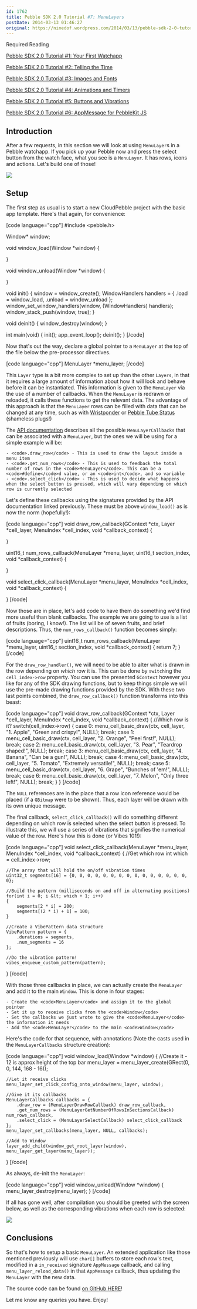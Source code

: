 ```yaml
---
id: 1762
title: Pebble SDK 2.0 Tutorial #7: MenuLayers
postDate: 2014-03-13 01:46:27
original: https://ninedof.wordpress.com/2014/03/13/pebble-sdk-2-0-tutorial-7-menulayers/
---
```


Required Reading

 [Pebble SDK 2.0 Tutorial #1: Your First Watchapp](http://ninedof.wordpress.com/2013/12/02/pebble-sdk-2-0-tutorial-1-your-first-watchapp/)

 [Pebble SDK 2.0 Tutorial #2: Telling the Time](http://ninedof.wordpress.com/2013/12/18/pebble-sdk-2-0-tutorial-2-telling-the-time/)

 [Pebble SDK 2.0 Tutorial #3: Images and Fonts](http://ninedof.wordpress.com/2013/12/22/pebble-sdk-2-0-tutorial-3-images-and-fonts/)

 [Pebble SDK 2.0 Tutorial #4: Animations and Timers](http://ninedof.wordpress.com/2013/12/29/pebble-sdk-2-0-tutorial-4-animations-and-timers/)

 [Pebble SDK 2.0 Tutorial #5: Buttons and Vibrations](http://ninedof.wordpress.com/2014/01/11/pebble-sdk-2-0-tutorial-5-buttons-and-vibrations/)

 [Pebble SDK 2.0 Tutorial #6: AppMessage for PebbleKit JS](http://ninedof.wordpress.com/2014/02/02/pebble-sdk-2-0-tutorial-6-appmessage-for-pebblekit-js/)

## Introduction

After a few requests, in this section we will look at using <code>MenuLayer</code>s in a Pebble watchapp. If you pick up your Pebble now and press the select button from the watch face, what you see is a <code>MenuLayer</code>. It has rows, icons and actions. Let's build one of those!

![](http://ninedof.files.wordpress.com/2014/03/pebble-screenshot_2014-03-13_00-22-47.png)

## Setup

The first step as usual is to start a new CloudPebble project with the basic app template. Here's that again, for convenience:

[code language="cpp"]
#include &lt;pebble.h&gt;

Window* window;

void window_load(Window *window)
{

}

void window_unload(Window *window)
{

}

void init()
{
	window = window_create();
	WindowHandlers handlers = {
		.load = window_load,
		.unload = window_unload
	};
	window_set_window_handlers(window, (WindowHandlers) handlers);
	window_stack_push(window, true);
}

void deinit()
{
	window_destroy(window);
}

int main(void)
{
	init();
	app_event_loop();
	deinit();
}
[/code]

Now that's out the way, declare a global pointer to a <code>MenuLayer</code> at the top of the file below the pre-processor directives.

[code language="cpp"]
MenuLayer *menu_layer;
[/code]

This <code>Layer</code> type is a bit more complex to set up than the other <code>Layers</code>, in that it requires a large amount of information about how it will look and behave before it can be instantiated. This information is given to the <code>MenuLayer</code> via the use of a number of callbacks. When the <code>MenuLayer</code> is redrawn or reloaded, it calls these functions to get the relevant data. The advantage of this approach is that the <code>MenuLayer</code> rows can be filled with data that can be changed at any time, such as with  [Wristponder](https://play.google.com/store/apps/details?id=com.wordpress.ninedof.wristponder) or  [Pebble Tube Status](https://github.com/C-D-Lewis/pebble-tube-status/blob/master/src/main.c#L120) (shameless plugs!)

The  [API documentation](https://developer.getpebble.com/2/api-reference/group___menu_layer.html#ga4dbe0980dc6d9fe2b49b778a067d6314) describes all the possible <code>MenuLayerCallbacks</code> that can be associated with a <code>MenuLayer</code>, but the ones we will be using for a simple example will be:


	- <code>.draw_row</code> - This is used to draw the layout inside a menu item
	- <code>.get_num_rows</code> - This is used to feedback the total number of rows in the <code>MenuLayer</code>. This can be a <code>#define</code>d value, or an <code>int</code>, and so variable
	- <code>.select_click</code> - This is used to decide what happens when the select button is pressed, which will vary depending on which row is currently selected


Let's define these callbacks using the signatures provided by the API documentation linked previously. These must be above <code>window_load()</code> as is now the norm (hopefully!):

[code language="cpp"]
void draw_row_callback(GContext *ctx, Layer *cell_layer, MenuIndex *cell_index, void *callback_context)
{

}

uint16_t num_rows_callback(MenuLayer *menu_layer, uint16_t section_index, void *callback_context)
{

}

void select_click_callback(MenuLayer *menu_layer, MenuIndex *cell_index, void *callback_context)
{

}
[/code]

Now those are in place, let's add code to have them do something we'd find more useful than blank callbacks. The example we are going to use is a list of fruits (boring, I know!). The list will be of seven fruits, and brief descriptions. Thus, the <code>num_rows_callback()</code> function becomes simply:

[code language="cpp"]
uint16_t num_rows_callback(MenuLayer *menu_layer, uint16_t section_index, void *callback_context)
{
	return 7;
}
[/code]

For the <code>draw_row_handler()</code>, we will need to be able to alter what is drawn in the row depending on <em>which</em> row it is. This can be done by <code>switch</code>ing the <code>cell_index-&gt;row</code> property. You can use the presented <code>GContext</code> however you like for any of the SDK drawing functions, but to keep things simple we will use the pre-made drawing functions provided by the SDK. With these two last points combined, the <code>draw_row_callback()</code> function transforms into this beast:

[code language="cpp"]
void draw_row_callback(GContext *ctx, Layer *cell_layer, MenuIndex *cell_index, void *callback_context)
{
	//Which row is it?
	switch(cell_index-&gt;row)
	{
	case 0:
		menu_cell_basic_draw(ctx, cell_layer, &quot;1. Apple&quot;, &quot;Green and crispy!&quot;, NULL);
		break;
	case 1:
		menu_cell_basic_draw(ctx, cell_layer, &quot;2. Orange&quot;, &quot;Peel first!&quot;, NULL);
		break;
	case 2:
		menu_cell_basic_draw(ctx, cell_layer, &quot;3. Pear&quot;, &quot;Teardrop shaped!&quot;, NULL);
		break;
	case 3:
		menu_cell_basic_draw(ctx, cell_layer, &quot;4. Banana&quot;, &quot;Can be a gun!&quot;, NULL);
		break;
	case 4:
		menu_cell_basic_draw(ctx, cell_layer, &quot;5. Tomato&quot;, &quot;Extremely versatile!&quot;, NULL);
		break;
	case 5:
		menu_cell_basic_draw(ctx, cell_layer, &quot;6. Grape&quot;, &quot;Bunches of 'em!&quot;, NULL);
		break;
	case 6:
		menu_cell_basic_draw(ctx, cell_layer, &quot;7. Melon&quot;, &quot;Only three left!&quot;, NULL);
		break;
	}
}
[/code]

The <code>NULL</code> references are in the place that a row icon reference would be placed (if a <code>GBitmap</code> were to be shown). Thus, each layer will be drawn with its own unique message.

The final callback, <code>select_click_callback()</code> will do something different depending on which row is selected when the select button is pressed. To illustrate this, we will use a series of vibrations that signifies the numerical value of the row. Here's how this is done (or Vibes 101!):

[code language="cpp"]
void select_click_callback(MenuLayer *menu_layer, MenuIndex *cell_index, void *callback_context)
{
	//Get which row
	int which = cell_index-&gt;row;

	//The array that will hold the on/off vibration times
	uint32_t segments[16] = {0, 0, 0, 0, 0, 0, 0, 0, 0, 0, 0, 0, 0, 0, 0, 0};

	//Build the pattern (milliseconds on and off in alternating positions)
	for(int i = 0; i &lt; which + 1; i++)
	{
		segments[2 * i] = 200;
		segments[(2 * i) + 1] = 100;
	}

	//Create a VibePattern data structure
	VibePattern pattern = {
		.durations = segments,
		.num_segments = 16
	};

	//Do the vibration pattern!
	vibes_enqueue_custom_pattern(pattern);
}
[/code]

With those three callbacks in place, we can actually create the <code>MenuLayer</code> and add it to the main <code>Window</code>. This is done in four stages:


	- Create the <code>MenuLayer</code> and assign it to the global pointer
	- Set it up to receive clicks from the <code>Window</code>
	- Set the callbacks we just wrote to give the <code>MenuLayer</code> the information it needs
	- Add the <code>MenuLayer</code> to the main <code>Window</code>


Here's the code for that sequence, with annotations (Note the casts used in the <code>MenuLayerCallbacks</code> structure creation):

[code language="cpp"]
void window_load(Window *window)
{
	//Create it - 12 is approx height of the top bar
	menu_layer = menu_layer_create(GRect(0, 0, 144, 168 - 16));

	//Let it receive clicks
	menu_layer_set_click_config_onto_window(menu_layer, window);

	//Give it its callbacks
	MenuLayerCallbacks callbacks = {
		.draw_row = (MenuLayerDrawRowCallback) draw_row_callback,
		.get_num_rows = (MenuLayerGetNumberOfRowsInSectionsCallback) num_rows_callback,
		.select_click = (MenuLayerSelectCallback) select_click_callback
	};
	menu_layer_set_callbacks(menu_layer, NULL, callbacks);

	//Add to Window
	layer_add_child(window_get_root_layer(window), menu_layer_get_layer(menu_layer));
}
[/code]

As always, de-init the <code>MenuLayer</code>:

[code language="cpp"]
void window_unload(Window *window)
{
	menu_layer_destroy(menu_layer);
}
[/code]

If all has gone well, after compilation you should be greeted with the screen below, as well as the corresponding vibrations when each row is selected:

![](http://ninedof.files.wordpress.com/2014/03/pebble-screenshot_2014-03-13_01-27-12.png)

## Conclusions
So that's how to setup a basic <code>MenuLayer</code>. An extended application like those mentioned previously will use <code>char[]</code> buffers to store each row's text, modified in a <code>in_received</code> signature <code>AppMessage</code> callback, and calling <code>menu_layer_reload_data()</code> in that <code>AppMessage</code> callback, thus updating the <code>MenuLayer</code> with the new data.

The source code can be found  [on GitHub HERE](https://github.com/C-D-Lewis/pebble-sdk2-tut-7)!

Let me know any queries you have. Enjoy!
